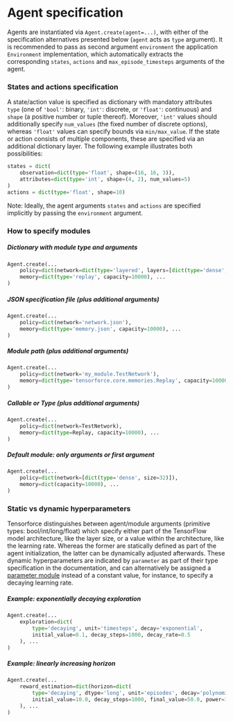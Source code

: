 Agent specification
===================

Agents are instantiated via `Agent.create(agent=...)`, with either of the specification alternatives presented below (`agent` acts as `type` argument). It is recommended to pass as second argument `environment` the application `Environment` implementation, which automatically extracts the corresponding `states`, `actions` and `max_episode_timesteps` arguments of the agent.



### States and actions specification

A state/action value is specified as dictionary with mandatory attributes `type` (one of `'bool'`: binary, `'int'`: discrete, or `'float'`: continuous) and `shape` (a positive number or tuple thereof). Moreover, `'int'` values should additionally specify `num_values` (the fixed number of discrete options), whereas `'float'` values can specify bounds via `min/max_value`. If the state or action consists of multiple components, these are specified via an additional dictionary layer. The following example illustrates both possibilities:

```python
states = dict(
    observation=dict(type='float', shape=(16, 16, 3)),
    attributes=dict(type='int', shape=(4, 2), num_values=5)
)
actions = dict(type='float', shape=10)
```

Note: Ideally, the agent arguments `states` and `actions` are specified implicitly by passing the `environment` argument.



### How to specify modules

##### Dictionary with module type and arguments
```python
Agent.create(...
    policy=dict(network=dict(type='layered', layers=[dict(type='dense', size=32)])),
    memory=dict(type='replay', capacity=10000), ...
)
```


##### JSON specification file (plus additional arguments)
```python
Agent.create(...
    policy=dict(network='network.json'),
    memory=dict(type='memory.json', capacity=10000), ...
)
```


##### Module path (plus additional arguments)
```python
Agent.create(...
    policy=dict(network='my_module.TestNetwork'),
    memory=dict(type='tensorforce.core.memories.Replay', capacity=10000), ...
)
```


##### Callable or Type (plus additional arguments)
```python
Agent.create(...
    policy=dict(network=TestNetwork),
    memory=dict(type=Replay, capacity=10000), ...
)
```


##### Default module: only arguments or first argument
```python
Agent.create(...
    policy=dict(network=[dict(type='dense', size=32)]),
    memory=dict(capacity=10000), ...
)
```



### Static vs dynamic hyperparameters

Tensorforce distinguishes between agent/module arguments (primitive types: bool/int/long/float) which specify either part of the TensorFlow model architecture, like the layer size, or a value within the architecture, like the learning rate. Whereas the former are statically defined as part of the agent initialization, the latter can be dynamically adjusted afterwards. These dynamic hyperparameters are indicated by `parameter` as part of their type specification in the documentation, and can alternatively be assigned a [parameter module](../modules/parameters.html) instead of a constant value, for instance, to specify a decaying learning rate.


##### Example: exponentially decaying exploration
```python
Agent.create(...
    exploration=dict(
        type='decaying', unit='timesteps', decay='exponential',
        initial_value=0.1, decay_steps=1000, decay_rate=0.5
    ), ...
)
```


##### Example: linearly increasing horizon
```python
Agent.create(...
    reward_estimation=dict(horizon=dict(
        type='decaying', dtype='long', unit='episodes', decay='polynomial',
        initial_value=10.0, decay_steps=1000, final_value=50.0, power=1.0
    ), ...
)
```

